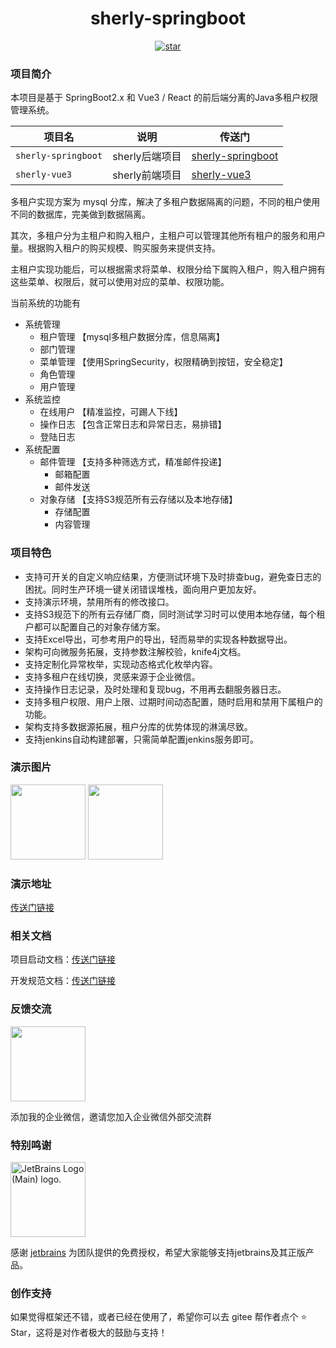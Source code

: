 <h1 align="center">sherly-springboot</h1>
<p align="center">
	<a href='https://gitee.com/guzi499/universal-practice-repository/stargazers'><img src='https://gitee.com/guzi499/universal-practice-repository/badge/star.svg?theme=dark' alt='star'></img></a>
</p>

### 项目简介

本项目是基于 SpringBoot2.x 和 Vue3 / React 的前后端分离的Java多租户权限管理系统。

| 项目名              | 说明                     | 传送门                                                                                                                                 |
|--------------------|--------------------------|------------------------------------------------------|
| `sherly-springboot`| sherly后端项目           | [sherly-springboot](https://gitee.com/guzi499/sherly-springboot) |
| `sherly-vue3`      | sherly前端项目           | [sherly-vue3](https://gitee.com/guzi499/sherly-vue3)       |

多租户实现方案为 mysql 分库，解决了多租户数据隔离的问题，不同的租户使用不同的数据库，完美做到数据隔离。

其次，多租户分为主租户和购入租户，主租户可以管理其他所有租户的服务和用户量。根据购入租户的购买规模、购买服务来提供支持。

主租户实现功能后，可以根据需求将菜单、权限分给下属购入租户，购入租户拥有这些菜单、权限后，就可以使用对应的菜单、权限功能。

当前系统的功能有
- 系统管理
  - 租户管理  【mysql多租户数据分库，信息隔离】
  - 部门管理
  - 菜单管理  【使用SpringSecurity，权限精确到按钮，安全稳定】
  - 角色管理
  - 用户管理
- 系统监控
  - 在线用户  【精准监控，可踢人下线】
  - 操作日志  【包含正常日志和异常日志，易排错】
  - 登陆日志
- 系统配置
  - 邮件管理  【支持多种筛选方式，精准邮件投递】
    - 邮箱配置
    - 邮件发送
  - 对象存储  【支持S3规范所有云存储以及本地存储】
    - 存储配置
    - 内容管理

### 项目特色
- 支持可开关的自定义响应结果，方便测试环境下及时排查bug，避免查日志的困扰。同时生产环境一键关闭错误堆栈，面向用户更加友好。
- 支持演示环境，禁用所有的修改接口。
- 支持S3规范下的所有云存储厂商，同时测试学习时可以使用本地存储，每个租户都可以配置自己的对象存储方案。
- 支持Excel导出，可参考用户的导出，轻而易举的实现各种数据导出。
- 架构可向微服务拓展，支持参数注解校验，knife4j文档。
- 支持定制化异常枚举，实现动态格式化枚举内容。
- 支持多租户在线切换，灵感来源于企业微信。
- 支持操作日志记录，及时处理和复现bug，不用再去翻服务器日志。
- 支持多租户权限、用户上限、过期时间动态配置，随时启用和禁用下属租户的功能。
- 架构支持多数据源拓展，租户分库的优势体现的淋漓尽致。
- 支持jenkins自动构建部署，只需简单配置jenkins服务即可。

### 演示图片
<img height="120" src="https://gitee.com/guzi499/sherly-springboot/raw/1.1-RELEASE/sherly-springboot/display-image/login.png">
<img height="120" src="https://gitee.com/guzi499/sherly-springboot/raw/1.1-RELEASE/sherly-springboot/display-image/menu.png">

### 演示地址
[传送门链接](http://101.34.169.185:90)

### 相关文档
项目启动文档：[传送门链接](https://gitee.com/guzi499/sherly-springboot/blob/1.1-RELEASE/sherly-upr-admin/src/main/resources/markdown/%E9%A1%B9%E7%9B%AE%E5%90%AF%E5%8A%A8%E6%96%87%E6%A1%A3.md)

开发规范文档：[传送门链接](https://gitee.com/guzi499/sherly-springboot/blob/1.1-RELEASE/sherly-upr-admin/src/main/resources/markdown/sherly%E5%90%8E%E7%AB%AF%E5%BC%80%E5%8F%91%E8%A7%84%E8%8C%83.md)

### 反馈交流
<img height="120" src="https://gitee.com/guzi499/sherly-springboot/raw/1.1-RELEASE/sherly-springboot/wx.jpg">

添加我的企业微信，邀请您加入企业微信外部交流群

### 特别鸣谢
<img width="120" src="https://resources.jetbrains.com/storage/products/company/brand/logos/jb_beam.png" alt="JetBrains Logo (Main) logo.">

感谢 [jetbrains](https://jb.gg/OpenSourceSupport/?from=sherly-springboot "jetbrains") 为团队提供的免费授权，希望大家能够支持jetbrains及其正版产品。

### 创作支持
如果觉得框架还不错，或者已经在使用了，希望你可以去 gitee 帮作者点个 ⭐ Star，这将是对作者极大的鼓励与支持！
